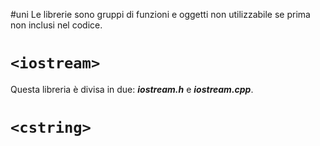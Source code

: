 #uni 
Le librerie sono gruppi di funzioni e oggetti non utilizzabile se prima non inclusi nel codice.
# `<iostream>`
Questa libreria è divisa in due: ___iostream.h___ e ___iostream.cpp___.
# `<cstring>`
